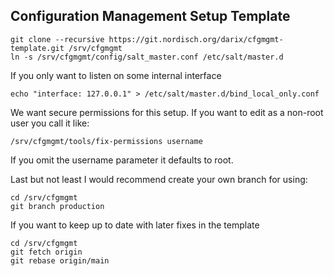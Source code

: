   Configuration Management Setup Template
------------------------------------------

```
git clone --recursive https://git.nordisch.org/darix/cfgmgmt-template.git /srv/cfgmgmt
ln -s /srv/cfgmgmt/config/salt_master.conf /etc/salt/master.d
```

If you only want to listen on some internal interface

`echo "interface: 127.0.0.1" > /etc/salt/master.d/bind_local_only.conf`

We want secure permissions for this setup. If you want to edit as a non-root user you call it like:

`/srv/cfgmgmt/tools/fix-permissions username`

If you omit the username parameter it defaults to root.

Last but not least I would recommend create your own branch for using:

```
cd /srv/cfgmgmt
git branch production
```

If you want to keep up to date with later fixes in the template

```
cd /srv/cfgmgmt
git fetch origin
git rebase origin/main
```